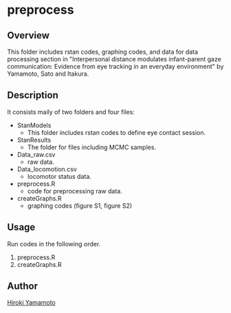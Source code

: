 preprocess
====

## Overview
This folder includes rstan codes, graphing codes, and data for data processing section in "Interpersonal distance modulates infant-parent gaze communication: Evidence from eye tracking in an everyday environment" by Yamamoto, Sato and Itakura.

## Description
It consists maily of two folders and four files:
- StanModels
  - This folder includes rstan codes to define eye contact session.
- StanResults
  - The folder for files including MCMC samples.
- Data_raw.csv
  - raw data.
- Data_locomotion.csv
  - locomotor status data.
- preprocess.R
  - code for preprocessing raw data.
- createGraphs.R
  - graphing codes (figure S1, figure S2)

## Usage
Run codes in the following order.
1. preprocess.R
2. createGraphs.R

## Author
[Hiroki Yamamoto](https://github.com/dororo1225)
